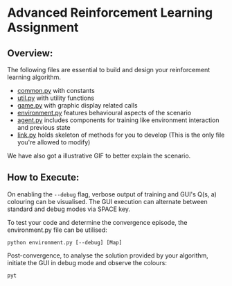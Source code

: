 # Advanced Reinforcement Learning Assignment

## Overview:
The following files are essential to build and design your reinforcement learning algorithm.

- [common.py](common.py) with constants
- [util.py](util.py) with utility functions
- [game.py](game.py) with graphic display related calls
- [environment.py](environment.py) features behavioural aspects of the scenario
- [agent.py](agent.py) includes components for training like environment interaction and previous state
- [link.py](link.py) holds skeleton of methods for you to develop (This is the only file you're allowed to modify)

We have also got a illustrative GIF to better explain the scenario.

## How to Execute:

On enabling the `--debug` flag, verbose output of training and GUI's Q(s, a) colouring can be visualised. The GUI execution can alternate between standard and debug modes via SPACE key.

To test your code and determine the convergence episode, the environment.py file can be utilised:
```
python environment.py [--debug] [Map]
```

Post-convergence, to analyse the solution provided by your algorithm, initiate the GUI in debug mode and observe the colours:
```
pyt